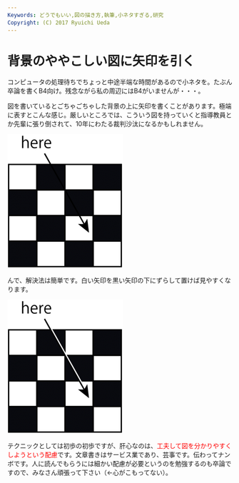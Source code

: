 ```yaml
---
Keywords: どうでもいい,図の描き方,執筆,小ネタすぎる,研究
Copyright: (C) 2017 Ryuichi Ueda
---
```


# 背景のややこしい図に矢印を引く
コンピュータの処理待ちでちょっと中途半端な時間があるので小ネタを。たぶん卒論を書くB4向け。残念ながら私の周辺にはB4がいませんが・・・。

図を書いているとごちゃごちゃした背景の上に矢印を書くことがあります。極端に表すとこんな感じ。厳しいところでは、こういう図を持っていくと指導教員とか先輩に張り倒されて、10年にわたる裁判沙汰になるかもしれません。

<a href="before.png"><img src="before-259x300.png" alt="before" width="259" height="300" class="aligncenter size-medium wp-image-4333" /></a>

んで、解決法は簡単です。白い矢印を黒い矢印の下にずらして置けば見やすくなります。

<a href="after.png"><img src="after-259x300.png" alt="after" width="259" height="300" class="aligncenter size-medium wp-image-4332" /></a>

テクニックとしては初歩の初歩ですが、肝心なのは、<span style="color:red">工夫して図を分かりやすくしようという配慮</span>です。文章書きはサービス業であり、芸事です。伝わってナンボです。人に読んでもらうには細かい配慮が必要というのを勉強するのも卒論ですので、みなさん頑張って下さい（←心がこもってない）。
